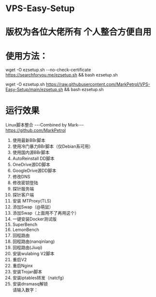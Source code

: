 # VPS-Easy-Setup
#  版权为各位大佬所有 个人整合方便自用

# 使用方法：  
  
wget -O ezsetup.sh --no-check-certificate https://searchforyou.me/ezsetup.sh && bash ezsetup.sh  

wget -O ezsetup.sh https://raw.githubusercontent.com/MarkPetrol/VPS-Easy-Setup/main/ezsetup.sh && bash ezsetup.sh  

# 运行效果  
  
 Linux脚本整合
	---Combined by Mark---  
	https://github.com/MarkPetrol
1.  使用最新BBr脚本
2.  使用冷门暴力BBr脚本（仅Debian系可用）
3.  使用国内源BBr脚本
4.  AutoReinstall DD脚本
5.  OneDrive源DD脚本
6.  GoogleDrive源DD脚本
7.  修改DNS
8.  修改密钥登陆
9.  探针服务端
10. 探针客户端
11. 安装 MTProxy(TLS)
12. 添加Swap（@萌鼠）
13. 添加Swap（上面用不了再用这个）
14. 一键安装Docker测试版
15. SuperBench
16. LemonBench
17. 回程路由
18. 回程路由(nanqinlang)
19. 回程路由(Jiuqi)
20. 安装wulabing V2脚本
21. 重启V2
22. 重启Nginx
23. 安装Trojan脚本
24. 安装iptables转发（natcfg）
25. 安装dnsmasq解锁  
请输入数字：

